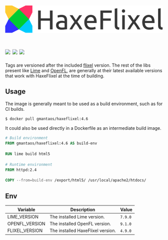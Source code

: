 ![](https://raw.githubusercontent.com/gmantaos/haxeflixel-docker/master/logo.png)

[![](https://img.shields.io/docker/pulls/gmantaos/haxeflixel.svg)](https://hub.docker.com/r/gmantaos/haxeflixel)
[![](https://images.microbadger.com/badges/image/gmantaos/haxeflixel.svg)](https://hub.docker.com/r/gmantaos/haxeflixel)
[![](https://images.microbadger.com/badges/version/gmantaos/haxeflixel.svg)](https://hub.docker.com/r/gmantaos/haxeflixel)
==========

Tags are versioned after the included [flixel](https://lib.haxe.org/p/flixel/) version.
The rest of the libs present like [Lime](https://lib.haxe.org/p/lime/) and [OpenFL](https://lib.haxe.org/p/openfl/), are generally at their latest available versions that work with HaxeFlixel at the time of building.

## Usage

The image is generally meant to be used as a build environment, such as for CI builds.

```bash
$ docker pull gmantaos/haxeflixel:4.6
```

It could also be used directly in a Dockerfile as an intermediate build image.

```Dockerfile
# Build environment
FROM gmantaos/haxeflixel:4.6 AS build-env

RUN lime build html5

# Runtime environment
FROM httpd:2.4

COPY --from=build-env /export/html5/ /usr/local/apache2/htdocs/
```


## Env

| Variable | Description | Value |
| -------- | ----------- | ----- |
| LIME_VERSION | The installed Lime version. | `7.9.0` |
| OPENFL_VERSION | The installed OpenFL version. | `9.1.0` |
| FLIXEL_VERSION | The installed HaxeFlixel version. | `4.9.0` |
